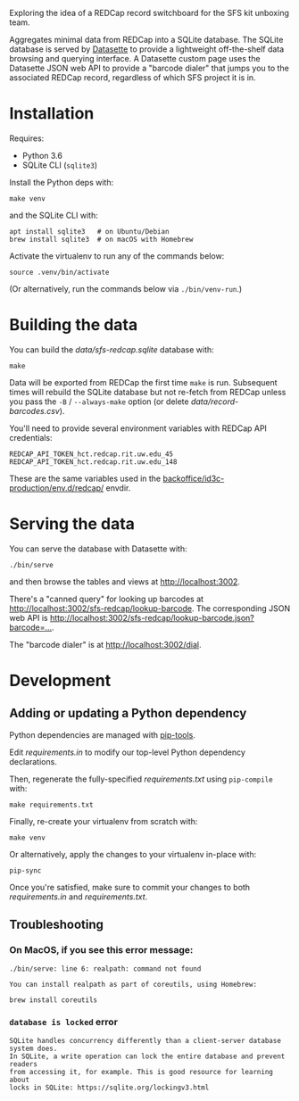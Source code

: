Exploring the idea of a REDCap record switchboard for the SFS kit unboxing
team.

Aggregates minimal data from REDCap into a SQLite database.  The SQLite
database is served by [Datasette](https://datasette.readthedocs.io) to provide
a lightweight off-the-shelf data browsing and querying interface.  A Datasette
custom page uses the Datasette JSON web API to provide a "barcode dialer" that
jumps you to the associated REDCap record, regardless of which SFS project it
is in.


# Installation

Requires:

* Python 3.6
* SQLite CLI (`sqlite3`)

Install the Python deps with:

    make venv

and the SQLite CLI with:

    apt install sqlite3   # on Ubuntu/Debian
    brew install sqlite3  # on macOS with Homebrew

Activate the virtualenv to run any of the commands below:

    source .venv/bin/activate

(Or alternatively, run the commands below via `./bin/venv-run`.)


# Building the data

You can build the _data/sfs-redcap.sqlite_ database with:

    make

Data will be exported from REDCap the first time `make` is run.  Subsequent
times will rebuild the SQLite database but not re-fetch from REDCap unless you
pass the `-B` / `--always-make` option (or delete
_data/record-barcodes.csv_).

You'll need to provide several environment variables with REDCap API
credentials:

    REDCAP_API_TOKEN_hct.redcap.rit.uw.edu_45
    REDCAP_API_TOKEN_hct.redcap.rit.uw.edu_148

These are the same variables used in the [backoffice/id3c-production/env.d/redcap/] envdir.


# Serving the data

You can serve the database with Datasette with:

    ./bin/serve

and then browse the tables and views at <http://localhost:3002>.

There's a "canned query" for looking up barcodes at
<http://localhost:3002/sfs-redcap/lookup-barcode>.  The corresponding JSON web
API is <http://localhost:3002/sfs-redcap/lookup-barcode.json?barcode=…>.

The "barcode dialer" is at <http://localhost:3002/dial>.


# Development

## Adding or updating a Python dependency

Python dependencies are managed with
[pip-tools](https://github.com/jazzband/pip-tools).

Edit _requirements.in_ to modify our top-level Python dependency declarations.

Then, regenerate the fully-specified _requirements.txt_ using `pip-compile` with:

    make requirements.txt

Finally, re-create your virtualenv from scratch with:

    make venv

Or alternatively, apply the changes to your virtualenv in-place with:

    pip-sync

Once you're satisfied, make sure to commit your changes to both
_requirements.in_ and _requirements.txt_.


## Troubleshooting

### On MacOS, if you see this error message:

    ./bin/serve: line 6: realpath: command not found

    You can install realpath as part of coreutils, using Homebrew:

    brew install coreutils

### `database is locked` error
    SQLite handles concurrency differently than a client-server database system does.
    In SQLite, a write operation can lock the entire database and prevent readers
    from accessing it, for example. This is good resource for learning about
    locks in SQLite: https://sqlite.org/lockingv3.html


[backoffice/id3c-production/env.d/redcap/]: https://github.com/seattleflu/backoffice/tree/master/id3c-production/env.d/redcap/

